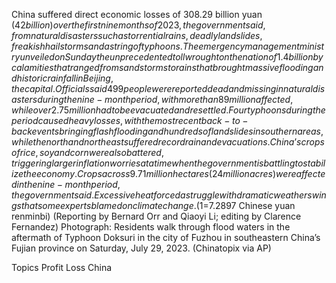 China suffered direct economic losses of 308.29 billion yuan ($42 billion) over the first nine months of 2023, the government said, from natural disasters such as torrential rains, deadly landslides, freakish hailstorms and a string of typhoons.
The emergency management ministry unveiled on Sunday the unprecedented toll wrought on the nation of 1.4 billion by calamities that ranged from sandstorms to rains that brought massive flooding and historic rainfall in Beijing, the capital.
Officials said 499 people were reported dead and missing in natural disasters during the nine-month period, with more than 89 million affected, while over 2.75 million had to be evacuated and resettled.
Four typhoons during the period caused heavy losses, with the most recent back-to-back events bringing flash flooding and hundreds of landslides in southern areas, while the north and northeast suffered record rain and evacuations.
China’s crops of rice, soy and corn were also battered, triggering larger inflation worries at a time when the government is battling to stabilize the economy.
Crops across 9.71 million hectares (24 million acres) were affected in the nine-month period, the government said.
Excessive heat forced a struggle with dramatic weather swings that some experts blamed on climate change.
($1=7.2897 Chinese yuan renminbi)
(Reporting by Bernard Orr and Qiaoyi Li; editing by Clarence Fernandez)
Photograph: Residents walk through flood waters in the aftermath of Typhoon Doksuri in the city of Fuzhou in southeastern China’s Fujian province on Saturday, July 29, 2023. (Chinatopix via AP)

Topics
Profit Loss
China
